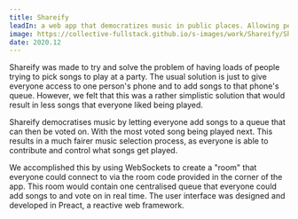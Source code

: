 ```yaml
---
title: Shareify
leadIn: a web app that democratizes music in public places. Allowing people to vote on the songs to be played from a Spotify account.
image: https://collective-fullstack.github.io/s-images/work/Shareify/ShareifyPlayer.png
date: 2020.12
---
```


Shareify was made to try and solve the problem of having loads of people trying to pick songs to play at a party. The usual solution is just to give everyone access to one person's phone and to add songs to that phone's queue. However, we felt that this was a rather simplistic solution that would result in less songs that everyone liked being played.

Shareify democratises music by letting everyone add songs to a queue that can then be voted on. With the most voted song being played next. This results in a much fairer music selection process, as everyone is able to contribute and control what songs get played.

We accomplished this by using WebSockets to create a "room" that everyone could connect to via the room code provided in the corner of the app. This room would contain one centralised queue that everyone could add songs to and vote on in real time. The user interface was designed and developed in Preact, a reactive web framework.